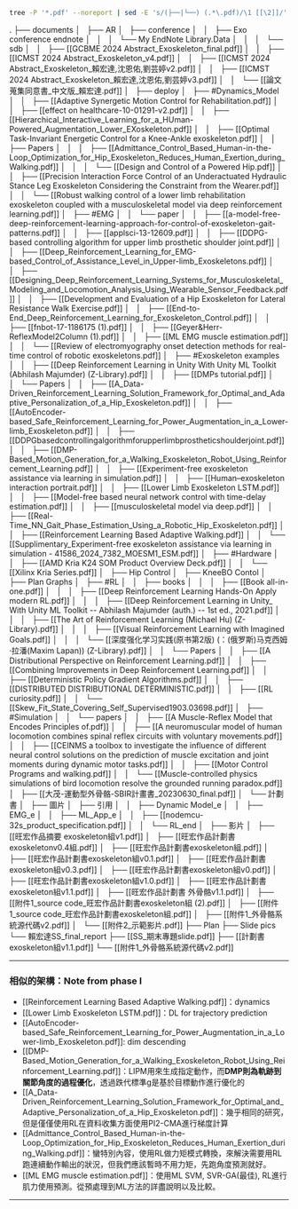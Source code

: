 ```bash
tree -P '*.pdf' --noreport | sed -E 's/(├──|└──) (.*\.pdf)/\1 [[\2]]/'
```
.
├── documents
│   ├── AR
│   ├── conference
│   │   ├── Exo conference endnote
│   │   │   └── My EndNote Library.Data
│   │   │       └── sdb
│   │   ├── [[GCBME 2024 Abstract_Exoskeleton_final.pdf]]
│   │   ├── [[ICMST 2024 Abstract_Exoskeleton_v4.pdf]]
│   │   ├── [[ICMST 2024 Abstract_Exoskeleton_賴宏達,沈恩佑,劉芸婷v2.pdf]]
│   │   ├── [[ICMST 2024 Abstract_Exoskeleton_賴宏達,沈恩佑,劉芸婷v3.pdf]]
│   │   └── [[論文蒐集同意書_中文版_賴宏達.pdf]]
│   ├── deploy
│   ├── #Dynamics_Model
│   │   ├── [[Adaptive Synergetic Motion Control for Rehabilitation.pdf]]
│   │   ├── [[effect on healthcare-10-01291-v2.pdf]]
│   │   ├── [[Hierarchical_Interactive_Learning_for_a_HUman-Powered_Augmentation_Lower_EXoskeleton.pdf]]
│   │   ├── [[Optimal Task-Invariant Energetic Control for a Knee-Ankle exoskeleton.pdf]]
│   │   ├── Papers
│   │   │   ├── [[Admittance_Control_Based_Human-in-the-Loop_Optimization_for_Hip_Exoskeleton_Reduces_Human_Exertion_during_Walking.pdf]]
│   │   │   └── [[Design and Control of a Powered Hip.pdf]]
│   │   ├── [[Precision Interaction Force Control of an Underactuated Hydraulic Stance Leg Exoskeleton Considering the Constraint from the Wearer.pdf]]
│   │   └── [[Robust walking control of a lower limb rehabilitation exoskeleton coupled with a musculoskeletal model via deep reinforcement learning.pdf]]
│   ├── #EMG
│   │   └── paper
│   │       ├── [[a-model-free-deep-reinforcement-learning-approach-for-control-of-exoskeleton-gait-patterns.pdf]]
│   │       ├── [[applsci-13-12609.pdf]]
│   │       ├── [[DDPG-based controlling algorithm for upper limb prosthetic shoulder joint.pdf]]
│   │       ├── [[Deep_Reinforcement_Learning_for_EMG-based_Control_of_Assistance_Level_in_Upper-limb_Exoskeletons.pdf]]
│   │       ├── [[Designing_Deep_Reinforcement_Learning_Systems_for_Musculoskeletal_Modeling_and_Locomotion_Analysis_Using_Wearable_Sensor_Feedback.pdf]]
│   │       ├── [[Development and Evaluation of a Hip Exoskeleton for Lateral Resistance Walk Exercise.pdf]]
│   │       ├── [[End-to-End_Deep_Reinforcement_Learning_for_Exoskeleton_Control.pdf]]
│   │       ├── [[fnbot-17-1186175 (1).pdf]]
│   │       ├── [[Geyer&Herr-ReflexModel2Column (1).pdf]]
│   │       ├── [[ML EMG muscle estimation.pdf]]
│   │       └── [[Review of electromyography onset detection methods for real-time control of robotic exoskeletons.pdf]]
│   ├── #Exoskeleton examples
│   │   ├── [[Deep Reinforcement Learning in Unity With Unity ML Toolkit (Abhilash Majumder) (Z-Library).pdf]]
│   │   ├── [[DMPs tutorial.pdf]]
│   │   └── Papers
│   │       ├── [[A_Data-Driven_Reinforcement_Learning_Solution_Framework_for_Optimal_and_Adaptive_Personalization_of_a_Hip_Exoskeleton.pdf]]
│   │       ├── [[AutoEncoder-based_Safe_Reinforcement_Learning_for_Power_Augmentation_in_a_Lower-limb_Exoskeleton.pdf]]
│   │       ├── [[DDPGbasedcontrollingalgorithmforupperlimbprostheticshoulderjoint.pdf]]
│   │       ├── [[DMP-Based_Motion_Generation_for_a_Walking_Exoskeleton_Robot_Using_Reinforcement_Learning.pdf]]
│   │       ├── [[Experiment-free exoskeleton assistance via learning in simulation.pdf]]
│   │       ├── [[Human–exoskeleton interaction portrait.pdf]]
│   │       ├── [[Lower Limb Exoskeleton LSTM.pdf]]
│   │       ├── [[Model-free based neural network control with time-delay estimation.pdf]]
│   │       ├── [[musculoskeletal model via deep.pdf]]
│   │       ├── [[Real-Time_NN_Gait_Phase_Estimation_Using_a_Robotic_Hip_Exoskeleton.pdf]]
│   │       ├── [[Reinforcement Learning Based Adaptive Walking.pdf]]
│   │       └── [[Supplimentary_Experiment-free exoskeleton assistance via learning in simulation - 41586_2024_7382_MOESM1_ESM.pdf]]
│   ├── #Hardware
│   │   ├── [[AMD Kria K24 SOM Product Overview Deck.pdf]]
│   │   └── [[Xilinx Kria Series.pdf]]
│   ├── Hip Control
│   ├── KneeBO Contol
│   ├── Plan Graphs
│   ├── #RL
│   │   ├── books
│   │   │   ├── [[Book all-in-one.pdf]]
│   │   │   ├── [[Deep Reinforcement Learning Hands-On Apply modern RL.pdf]]
│   │   │   ├── [[Deep Reinforcement Learning in Unity_ With Unity ML Toolkit -- Abhilash Majumder (auth.) -- 1st ed., 2021.pdf]]
│   │   │   ├── [[The Art of Reinforcement Learning (Michael Hu) (Z-Library).pdf]]
│   │   │   ├── [[Visual Reinforcement Learning with Imagined Goals.pdf]]
│   │   │   └── [[深度强化学习实践(原书第2版) (：(俄罗斯)马克西姆·拉潘(Maxim Lapan)) (Z-Library).pdf]]
│   │   └── Papers
│   │       ├── [[A Distributional Perspective on Reinforcement Learning.pdf]]
│   │       ├── [[Combining Improvements in Deep Reinforcement Learning.pdf]]
│   │       ├── [[Deterministic Policy Gradient Algorithms.pdf]]
│   │       ├── [[DISTRIBUTED DISTRIBUTIONAL DETERMINISTIC.pdf]]
│   │       ├── [[RL curiosity.pdf]]
│   │       └── [[Skew_Fit_State_Covering_Self_Supervised1903.03698.pdf]]
│   ├── #Simulation
│   │   └── papers
│   │       ├── [[A Muscle-Reflex Model that Encodes Principles of.pdf]]
│   │       ├── [[A neuromuscular model of human locomotion combines spinal reflex circuits with voluntary movements.pdf]]
│   │       ├── [[CEINMS a toolbox to investigate the influence of different neural control solutions on the prediction of muscle excitation and joint moments during dynamic motor tasks.pdf]]
│   │       ├── [[Motor Control Programs and walking.pdf]]
│   │       └── [[Muscle-controlled physics simulations of bird locomotion resolve the grounded running paradox.pdf]]
│   ├── [[大茂-運動型外骨骼-SBIR計畫書_20230630_final.pdf]]
│   └── 計劃書
│       ├── 圖片
│       ├── 引用
│       │   ├── Dynamic Model_e
│       │   ├── EMG_e
│       │   ├── ML_App_e
│       │   ├── [[nodemcu-32s_product_specification.pdf]]
│       │   └── RL_end
│       ├── 影片
│       ├── [[旺宏作品摘要 exoskeleton組v1.pdf]]
│       ├── [[旺宏作品計劃書exoskeletonv0.4組.pdf]]
│       ├── [[旺宏作品計劃書exoskeleton組.pdf]]
│       ├── [[旺宏作品計劃書exoskeleton組v0.1.pdf]]
│       ├── [[旺宏作品計劃書exoskeleton組v0.3.pdf]]
│       ├── [[旺宏作品計劃書exoskeleton組v0.pdf]]
│       ├── [[旺宏作品計劃書exoskeleton組v1.0.pdf]]
│       ├── [[旺宏作品計劃書exoskeleton組v1.1.pdf]]
│       ├── [[旺宏作品計劃書 外骨骼v1.1.pdf]]
│       ├── [[附件1_source code_旺宏作品計劃書exoskeleton組 (2).pdf]]
│       ├── [[附件1_source code_旺宏作品計劃書exoskeleton組.pdf]]
│       ├── [[附件1_外骨骼系統源代碼v2.pdf]]
│       └── [[附件2_示範影片.pdf]]
├── Plan
├── Slide pics
└── 賴宏達SS_final_report
    ├── [[SS_期末專題slide.pdf]]
    ├── [[計劃書exoskeleton組v1.1.pdf]]
    └── [[附件1_外骨骼系統源代碼v2.pdf]]

---
### 相似的架構：Note from phase I
- [[Reinforcement Learning Based Adaptive Walking.pdf]]：dynamics
- [[Lower Limb Exoskeleton LSTM.pdf]]：DL for trajectory prediction
- [[AutoEncoder-based_Safe_Reinforcement_Learning_for_Power_Augmentation_in_a_Lower-limb_Exoskeleton.pdf]]: dim descending
- [[DMP-Based_Motion_Generation_for_a_Walking_Exoskeleton_Robot_Using_Reinforcement_Learning.pdf]]：LIPM用來生成指定動作，而**DMP則為軌跡到關節角度的過程優化**，透過跌代標準g是基於目標動作進行優化的
- [[A_Data-Driven_Reinforcement_Learning_Solution_Framework_for_Optimal_and_Adaptive_Personalization_of_a_Hip_Exoskeleton.pdf]]：幾乎相同的研究，但是僅僅使用RL在資料收集方面使用PI2-CMA進行梯度計算
- [[Admittance_Control_Based_Human-in-the-Loop_Optimization_for_Hip_Exoskeleton_Reduces_Human_Exertion_during_Walking.pdf]]：蠻特別內容，使用RL做力矩模式轉換，來解決需要用RL跑連續動作輸出的狀況，但我們應該暫時不用力矩，先跑角度預測就好。
- [[ML EMG muscle estimation.pdf]]：使用ML SVM, SVR-GA(最佳), RL進行肌力使用預測。從預處理到ML方法的詳盡說明以及比較。

---
